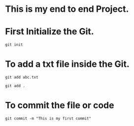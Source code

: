 # This is my end to end Project.

# First Initialize the Git.

```
git init
```
# To add a txt file inside the Git.
```
git add abc.txt

git add .
``` 
# To commit the file or code 
```
git commit -m "This is my first commit"
```